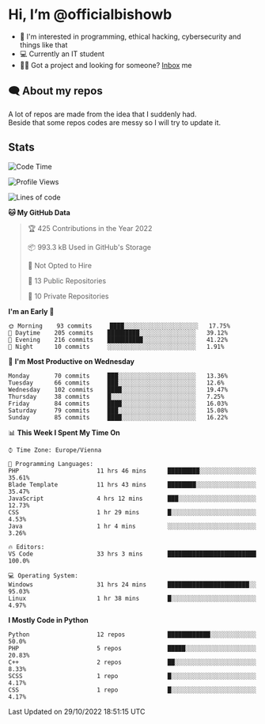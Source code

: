 # Hi, I’m @officialbishowb

- 👀 I'm interested in programming, ethical hacking, cybersecurity and things like that
- 💻 Currently an IT student
- 👩‍💻 Got a project and looking for someone? [Inbox](https://t.me/officialbishowb) me

## 🗨 About my repos
<p>A lot of repos are made from the idea that I suddenly had.<br>
Beside that some repos codes are messy so I will try to update it.</p>

## Stats
<!--START_SECTION:waka-->
![Code Time](http://img.shields.io/badge/Code%20Time-336%20hrs%2015%20mins-blue)

![Profile Views](http://img.shields.io/badge/Profile%20Views-0-blue)

![Lines of code](https://img.shields.io/badge/From%20Hello%20World%20I%27ve%20Written--80%20Thousand%20lines%20of%20code-blue)

**🐱 My GitHub Data** 

> 🏆 425 Contributions in the Year 2022
 > 
> 📦 993.3 kB Used in GitHub's Storage 
 > 
> 🚫 Not Opted to Hire
 > 
> 📜 13 Public Repositories 
 > 
> 🔑 10 Private Repositories  
 > 
**I'm an Early 🐤** 

```text
🌞 Morning    93 commits     ████░░░░░░░░░░░░░░░░░░░░░   17.75% 
🌆 Daytime    205 commits    █████████░░░░░░░░░░░░░░░░   39.12% 
🌃 Evening    216 commits    ██████████░░░░░░░░░░░░░░░   41.22% 
🌙 Night      10 commits     ░░░░░░░░░░░░░░░░░░░░░░░░░   1.91%

```
📅 **I'm Most Productive on Wednesday** 

```text
Monday       70 commits     ███░░░░░░░░░░░░░░░░░░░░░░   13.36% 
Tuesday      66 commits     ███░░░░░░░░░░░░░░░░░░░░░░   12.6% 
Wednesday    102 commits    ████░░░░░░░░░░░░░░░░░░░░░   19.47% 
Thursday     38 commits     █░░░░░░░░░░░░░░░░░░░░░░░░   7.25% 
Friday       84 commits     ████░░░░░░░░░░░░░░░░░░░░░   16.03% 
Saturday     79 commits     ███░░░░░░░░░░░░░░░░░░░░░░   15.08% 
Sunday       85 commits     ████░░░░░░░░░░░░░░░░░░░░░   16.22%

```


📊 **This Week I Spent My Time On** 

```text
⌚︎ Time Zone: Europe/Vienna

💬 Programming Languages: 
PHP                      11 hrs 46 mins      █████████░░░░░░░░░░░░░░░░   35.61% 
Blade Template           11 hrs 43 mins      ████████░░░░░░░░░░░░░░░░░   35.47% 
JavaScript               4 hrs 12 mins       ███░░░░░░░░░░░░░░░░░░░░░░   12.73% 
CSS                      1 hr 29 mins        █░░░░░░░░░░░░░░░░░░░░░░░░   4.53% 
Java                     1 hr 4 mins         ░░░░░░░░░░░░░░░░░░░░░░░░░   3.26%

🔥 Editors: 
VS Code                  33 hrs 3 mins       █████████████████████████   100.0%

💻 Operating System: 
Windows                  31 hrs 24 mins      ███████████████████████░░   95.03% 
Linux                    1 hr 38 mins        █░░░░░░░░░░░░░░░░░░░░░░░░   4.97%

```

**I Mostly Code in Python** 

```text
Python                   12 repos            ████████████░░░░░░░░░░░░░   50.0% 
PHP                      5 repos             █████░░░░░░░░░░░░░░░░░░░░   20.83% 
C++                      2 repos             ██░░░░░░░░░░░░░░░░░░░░░░░   8.33% 
SCSS                     1 repo              █░░░░░░░░░░░░░░░░░░░░░░░░   4.17% 
CSS                      1 repo              █░░░░░░░░░░░░░░░░░░░░░░░░   4.17%

```



 Last Updated on 29/10/2022 18:51:15 UTC
<!--END_SECTION:waka-->
 

<!---
officialbishowb/officialbishowb is a ✨ special ✨ repository because its `README.md` (this file) appears on your GitHub profile.
You can click the Preview link to take a look at your changes.
--->
